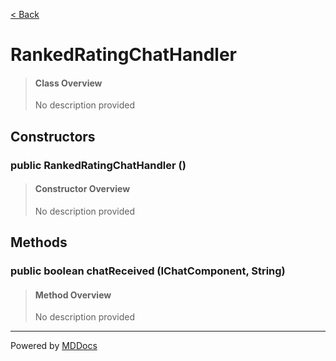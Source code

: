 [< Back](../README.md)
# RankedRatingChatHandler #
>#### Class Overview ####
>No description provided
## Constructors ##
### public RankedRatingChatHandler () ###
>#### Constructor Overview ####
>No description provided
>
## Methods ##
### public boolean chatReceived (IChatComponent, String) ###
>#### Method Overview ####
>No description provided
>

---
Powered by [MDDocs](https://github.com/VRCube/MDDocs)